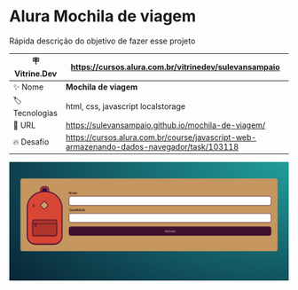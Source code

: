 # Alura Mochila de viagem

Rápida descrição do objetivo de fazer esse projeto

| :placard: Vitrine.Dev |   https://cursos.alura.com.br/vitrinedev/sulevansampaio  |
| -------------  | --- |
| :sparkles: Nome        | **Mochila de viagem**
| :label: Tecnologias | html, css, javascript localstorage
| :rocket: URL         | https://sulevansampaio.github.io/mochila-de-viagem/
| :fire: Desafio     | https://cursos.alura.com.br/course/javascript-web-armazenando-dados-navegador/task/103118

<!-- Inserir imagem com a #vitrinedev ao final do link -->
![](https://github.com/sulevansampaio/mochila-de-viagem/blob/main/imagemFinalizado.png#vitrinedev)


